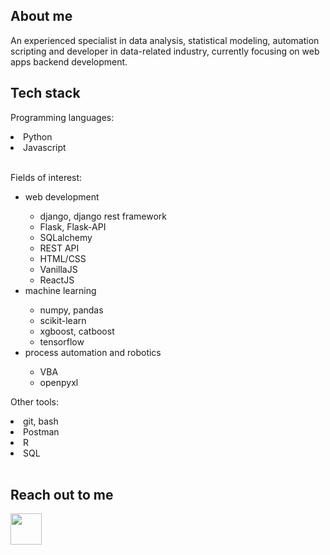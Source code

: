 ## About me

An experienced specialist in data analysis, statistical modeling, automation scripting and developer in data-related industry, currently focusing on web apps backend development.

## Tech stack

Programming languages:
<li> Python </li>
<li> Javascript </li>
<br>

Fields of interest:
<ul> 
    <li> web development </li>
    <ul>
        <li> django, django rest framework </li>
        <li> Flask, Flask-API </li>
        <li> SQLalchemy </li>
        <li> REST API </li>
        <li> HTML/CSS </li>
        <li> VanillaJS </li>
        <li> ReactJS </li>
    </ul>
    <li> machine learning </li>
    <ul>
        <li> numpy, pandas </li>
        <li> scikit-learn </li>
        <li> xgboost, catboost </li>
        <li> tensorflow </li>
    </ul>
    <li> process automation and robotics </li>
    <ul>
        <li> VBA </li>
        <li> openpyxl </li>
    </ul>
</ul>

Other tools:
<li> git, bash </li>
<li> Postman </li>
<li> R </li>
<li> SQL </li>
<br>

## Reach out to me
<a href="https://www.linkedin.com/in/wiktor-p-44347b207/" rel="nofollow"> <img src="https://camo.githubusercontent.com/d48e8da814e92af13b47ec6c4ddb8ee24e27f5f6202f8c03266e248b8368857d/68747470733a2f2f692e696d6775722e636f6d2f426136315678422e706e67" width="50" height="50" data-canonical-src="https://i.imgur.com/Ba61VxB.png" style="max-width: 100%;"> </a>
